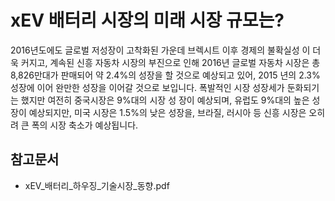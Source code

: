 # xEV 배터리 시장의 미래 시장 규모는?

2016년도에도 글로벌 저성장이 고착화된 가운데 브렉시트 이후 경제의 불확실성
이 더욱 커지고, 계속된 신흥 자동차 시장의 부진으로 인해 2016년 글로벌 자동차
시장은 총 8,826만대가 판매되어 약 2.4%의 성장을 할 것으로 예상되고 있어, 2015
년의 2.3% 성장에 이어 완만한 성장을 이어갈 것으로 보입니다.
폭발적인 시장 성장세가 둔화되기는 했지만 여전히 중국시장은 9%대의 시장 성
장이 예상되며, 유럽도 9%대의 높은 성장이 예상되지만, 미국 시장은 1.5%의 낮은
성장을, 브라질, 러시아 등 신흥 시장은 오히려 큰 폭의 시장 축소가 예상됩니다.


## 참고문서
- xEV_배터리_하우징_기술시장_동향.pdf